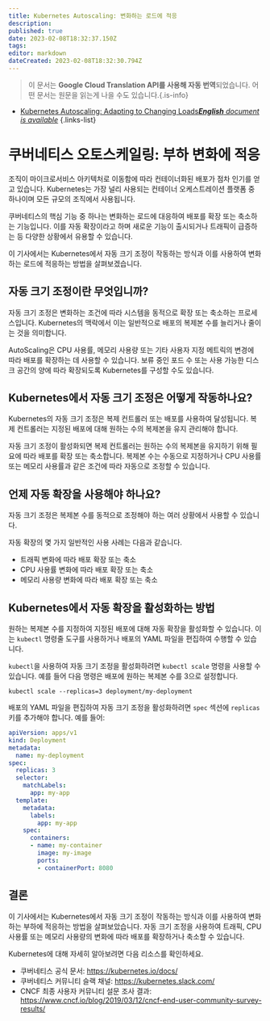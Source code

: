 ```yaml
---
title: Kubernetes Autoscaling: 변화하는 로드에 적응
description: 
published: true
date: 2023-02-08T18:32:37.150Z
tags: 
editor: markdown
dateCreated: 2023-02-08T18:32:30.794Z
---
```


> 이 문서는 **Google Cloud Translation API를 사용해 자동 번역**되었습니다.
어떤 문서는 원문을 읽는게 나을 수도 있습니다.{.is-info}



- [Kubernetes Autoscaling: Adapting to Changing Loads***English** document is available*](/en/Knowledge-base/Kubernetes/kubernetes-autoscaling-adapting-to-changing-loads)
{.links-list}


# 쿠버네티스 오토스케일링: 부하 변화에 적응

조직이 마이크로서비스 아키텍처로 이동함에 따라 컨테이너화된 배포가 점차 인기를 얻고 있습니다. Kubernetes는 가장 널리 사용되는 컨테이너 오케스트레이션 플랫폼 중 하나이며 모든 규모의 조직에서 사용됩니다.

쿠버네티스의 핵심 기능 중 하나는 변화하는 로드에 대응하여 배포를 확장 또는 축소하는 기능입니다. 이를 자동 확장이라고 하며 새로운 기능이 출시되거나 트래픽이 급증하는 등 다양한 상황에서 유용할 수 있습니다.

이 기사에서는 Kubernetes에서 자동 크기 조정이 작동하는 방식과 이를 사용하여 변화하는 로드에 적응하는 방법을 살펴보겠습니다.

## 자동 크기 조정이란 무엇입니까?

자동 크기 조정은 변화하는 조건에 따라 시스템을 동적으로 확장 또는 축소하는 프로세스입니다. Kubernetes의 맥락에서 이는 일반적으로 배포의 복제본 수를 늘리거나 줄이는 것을 의미합니다.

AutoScaling은 CPU 사용률, 메모리 사용량 또는 기타 사용자 지정 메트릭의 변경에 따라 배포를 확장하는 데 사용할 수 있습니다. 보류 중인 포드 수 또는 사용 가능한 디스크 공간의 양에 따라 확장되도록 Kubernetes를 구성할 수도 있습니다.

## Kubernetes에서 자동 크기 조정은 어떻게 작동하나요?

Kubernetes의 자동 크기 조정은 복제 컨트롤러 또는 배포를 사용하여 달성됩니다. 복제 컨트롤러는 지정된 배포에 대해 원하는 수의 복제본을 유지 관리해야 합니다.

자동 크기 조정이 활성화되면 복제 컨트롤러는 원하는 수의 복제본을 유지하기 위해 필요에 따라 배포를 확장 또는 축소합니다. 복제본 수는 수동으로 지정하거나 CPU 사용률 또는 메모리 사용률과 같은 조건에 따라 자동으로 조정할 수 있습니다.

## 언제 자동 확장을 사용해야 하나요?

자동 크기 조정은 복제본 수를 동적으로 조정해야 하는 여러 상황에서 사용할 수 있습니다.

자동 확장의 몇 가지 일반적인 사용 사례는 다음과 같습니다.

- 트래픽 변화에 따라 배포 확장 또는 축소
- CPU 사용률 변화에 따라 배포 확장 또는 축소
- 메모리 사용량 변화에 따라 배포 확장 또는 축소

## Kubernetes에서 자동 확장을 활성화하는 방법

원하는 복제본 수를 지정하여 지정된 배포에 대해 자동 확장을 활성화할 수 있습니다. 이는 `kubectl` 명령줄 도구를 사용하거나 배포의 YAML 파일을 편집하여 수행할 수 있습니다.

`kubectl`을 사용하여 자동 크기 조정을 활성화하려면 `kubectl scale` 명령을 사용할 수 있습니다. 예를 들어 다음 명령은 배포에 원하는 복제본 수를 3으로 설정합니다.

```
kubectl scale --replicas=3 deployment/my-deployment
```

배포의 YAML 파일을 편집하여 자동 크기 조정을 활성화하려면 `spec` 섹션에 `replicas` 키를 추가해야 합니다. 예를 들어:

```yaml
apiVersion: apps/v1
kind: Deployment
metadata:
  name: my-deployment
spec:
  replicas: 3
  selector:
    matchLabels:
      app: my-app
  template:
    metadata:
      labels:
        app: my-app
    spec:
      containers:
      - name: my-container
        image: my-image
        ports:
        - containerPort: 8080
```

## 결론

이 기사에서는 Kubernetes에서 자동 크기 조정이 작동하는 방식과 이를 사용하여 변화하는 부하에 적응하는 방법을 살펴보았습니다. 자동 크기 조정을 사용하여 트래픽, CPU 사용률 또는 메모리 사용량의 변화에 따라 배포를 확장하거나 축소할 수 있습니다.

Kubernetes에 대해 자세히 알아보려면 다음 리소스를 확인하세요.

- 쿠버네티스 공식 문서: https://kubernetes.io/docs/
- 쿠버네티스 커뮤니티 슬랙 채널: https://kubernetes.slack.com/
- CNCF 최종 사용자 커뮤니티 설문 조사 결과: https://www.cncf.io/blog/2019/03/12/cncf-end-user-community-survey-results/
